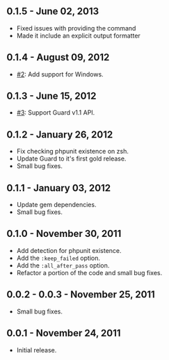 ## 0.1.5 - June 02, 2013
- Fixed issues with providing the command
- Made it include an explicit output formatter 

## 0.1.4 - August 09, 2012

- [#2][]: Add support for Windows.

## 0.1.3 - June 15, 2012

- [#3][]: Support Guard v1.1 API.

## 0.1.2 - January 26, 2012

- Fix checking phpunit existence on zsh.
- Update Guard to it's first gold release.
- Small bug fixes.

## 0.1.1 - January 03, 2012

- Update gem dependencies.
- Small bug fixes.

## 0.1.0 - November 30, 2011

- Add detection for phpunit existence.
- Add the `:keep_failed` option.
- Add the `:all_after_pass` option.
- Refactor a portion of the code and small bug fixes.

## 0.0.2 - 0.0.3 - November 25, 2011

- Small bug fixes.

## 0.0.1 - November 24, 2011

- Initial release.

<!--- The following link definition list is generated by PimpMyChangelog --->
[#2]: https://github.com/Maher4Ever/guard-phpunit/issues/2
[#3]: https://github.com/Maher4Ever/guard-phpunit/issues/3
